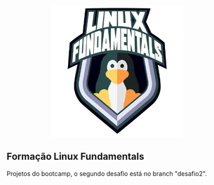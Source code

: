 
<p align="center"><a href="https://www.dio.me/bootcamp/formacao-linux-fundamentals" target="_blank"><img src="logo/d33ee9c3-8a34-4913-8bfa-d21bdc2109b0.webp" width="300" alt="Bootcamp Logo"></a></p>

<p align="center">
</p>

## Formação Linux Fundamentals

Projetos do bootcamp, o segundo desafio está no branch "desafio2".
